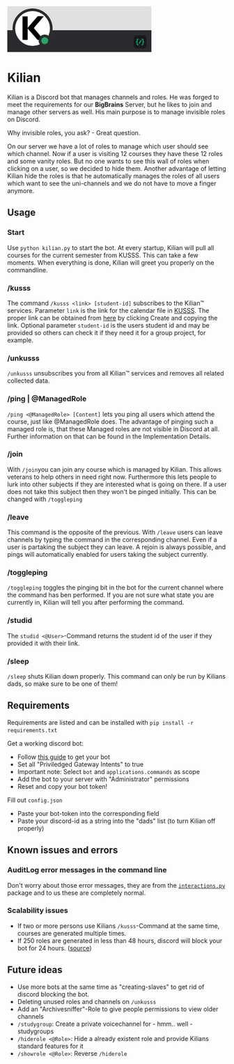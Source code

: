 ![bot_banner.png](/img/bot_banner.png)
# Kilian

Kilian is a Discord bot that manages channels and roles. 
He was forged to meet the requirements for our **BigBrains** Server, but he likes to join and manage other servers as well.
His main purpose is to manage invisible roles on Discord.

Why invisible roles, you ask? - Great question.

On our server we have a lot of roles to manage which user should see which channel. 
Now if a user is visiting 12 courses they have these 12 roles and some vanity roles.
But no one wants to see this wall of roles when clicking on a user, so we decided to hide them.
Another advantage of letting Kilian hide the roles is that he automatically manages the roles of all users which want to see the uni-channels and we do not have to move a finger anymore. 

## Usage
### Start

Use `python kilian.py` to start the bot. 
At every startup, Kilian will pull all courses for the current semester from KUSSS. This can take a few moments.
When everything is done, Kilian will greet you properly on the commandline.

### /kusss

The command `/kusss <link> [student-id]` subscribes to the Kilian™ services.
Parameter `link` is the link for the calendar file in [KUSSS](https://www.kusss.jku.at/kusss).
The proper link can be obtained from [here](https://www.kusss.jku.at/kusss/ical-multi-form-sz.action) by clicking Create and copying the link.
Optional parameter `student-id` is the users student id and may be provided so others can check it if they need it for a group project, for example.

### /unkusss

`/unkusss` unsubscribes you from all Kilian™ services and removes all related collected data.

### /ping | @ManagedRole

`/ping <@ManagedRole> [Content]` lets you ping all users which attend the course, just like @ManagedRole does.
The advantage of pinging such a managed role is, that these Managed roles are not visible in Discord at all.
Further information on that can be found in the Implementation Details.

### /join
With `/join`you can join any course which is managed by Kilian. This allows veterans to help others in need right now. 
Furthermore this lets people to lurk into other subjects if they are interested what is going on there. If a user does not 
take this subject then they won't be pinged initially. This can be changed with `/toggleping`

### /leave
This command is the opposite of the previous. With `/leave` users can leave channels by typing the command in the corresponding channel.
Even if a user is partaking the subject they can leave. A rejoin is always possible, and pings will automatically enabled for users taking the subject currently.

### /toggleping
`/toggleping` toggles the pinging bit in the bot for the current channel where the command has ben performed.
If you are not sure what state you are currently in, Kilian will tell you after performing the command.

### /studid

The `studid <@User>`-Command returns the student id of the user if they provided it with their link.

### /sleep

`/sleep` shuts Kilian down properly. 
This command can only be run by Kilians dads, so make sure to be one of them!

## Requirements

Requirements are listed and can be installed with `pip install -r requirements.txt`

Get a working discord bot: 
  * Follow [this guide](https://discordpy.readthedocs.io/en/stable/discord.html) to get your bot 
  * Set all "Priviledged Gateway Intents" to true
  * Important note: Select `bot` and `applications.commands` as scope
  * Add the bot to your server with "Administrator" permissions
  * Reset and copy your bot token!

Fill out `config.json`
  * Paste your bot-token into the corresponding field
  * Paste your discord-id as a string into the "dads" list (to turn Kilian off properly)
  
## Known issues and errors

### AuditLog error messages in the command line

Don't worry about those error messages, they are from the [`interactions.py`](https://github.com/interactions-py/interactions.py) package and to us these are completely normal.

### Scalability issues
  * If two or more persons use Kilians `/kusss`-Command at the same time, courses are generated multiple times.
  * If 250 roles are generated in less than 48 hours, discord will block your bot for 24 hours. ([source](https://support.discord.com/hc/en-us/community/posts/360050533812-Extreme-rate-limits-on-the-role-create-endpoint))

## Future ideas
  * Use more bots at the same time as "creating-slaves" to get rid of discord blocking the bot.
  * Deleting unused roles and channels on `/unkusss`
  * Add an "Archivesniffer"-Role to give people permissions to view older channels
  * `/studygroup`: Create a private voicechannel for - hmm.. well - studygroups
  * `/hiderole <@Role>`: Hide a already existent role and provide Kilians standard features for it
  * `/showrole <@Role>`: Reverse `/hiderole`
